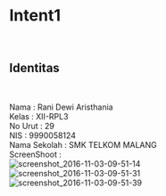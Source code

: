 <h1>Intent1</h1><br>
<h2>Identitas</h2>
<br>

Nama : Rani Dewi Aristhania 
<br>
Kelas : XII-RPL3 
<br>
No Urut : 29 
<br>
NIS : 9990058124 
<br>
Nama Sekolah : SMK TELKOM MALANG 
<br>
ScreenShoot : <br>
![screenshot_2016-11-03-09-51-14](https://cloud.githubusercontent.com/assets/22088935/19954561/b237eb72-a1ab-11e6-8772-3c02b308a356.png)
<br>
![screenshot_2016-11-03-09-51-31](https://cloud.githubusercontent.com/assets/22088935/19954571/c07b0188-a1ab-11e6-9d80-55551132756d.png)
<br>
![screenshot_2016-11-03-09-51-39](https://cloud.githubusercontent.com/assets/22088935/19954577/cfdb84fe-a1ab-11e6-832c-8e82d209390d.png)
